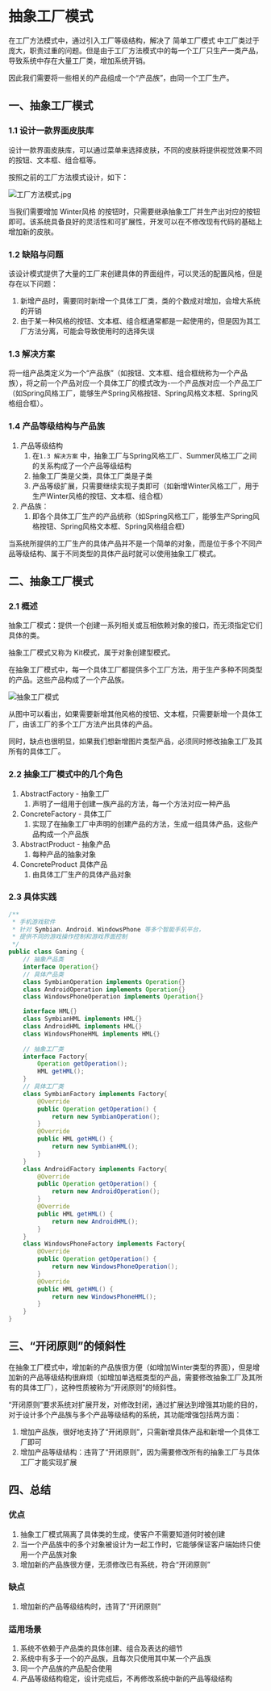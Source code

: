 # 抽象工厂模式

在工厂方法模式中，通过引入工厂等级结构，解决了 简单工厂模式 中工厂类过于庞大，职责过重的问题。但是由于工厂方法模式中的每一个工厂只生产一类产品，导致系统中存在大量工厂类，增加系统开销。

因此我们需要将一些相关的产品组成一个“产品族”，由同一个工厂生产。

## 一、抽象工厂模式

### 1.1 设计一款界面皮肤库

设计一款界面皮肤库，可以通过菜单来选择皮肤，不同的皮肤将提供视觉效果不同的按钮、文本框、组合框等。

按照之前的工厂方法模式设计，如下：

![工厂方法模式.jpg](https://i.loli.net/2019/07/04/5d1d5ce8d1f3176430.jpg)

当我们需要增加 Winter风格 的按钮时，只需要继承抽象工厂并生产出对应的按钮即可。该系统具备良好的灵活性和可扩展性，开发可以在不修改现有代码的基础上增加新的皮肤。

### 1.2 缺陷与问题

该设计模式提供了大量的工厂来创建具体的界面组件，可以灵活的配置风格，但是存在以下问题：

1. 新增产品时，需要同时新增一个具体工厂类，类的个数成对增加，会增大系统的开销
2. 由于某一种风格的按钮、文本框、组合框通常都是一起使用的，但是因为其工厂方法分离，可能会导致使用时的选择失误

### 1.3 解决方案

将一组产品类定义为一个“产品族”（如按钮、文本框、组合框统称为一个产品族），将之前一个产品对应一个具体工厂的模式改为-一个产品族对应一个产品工厂（如Spring风格工厂，能够生产Spring风格按钮、Spring风格文本框、Spring风格组合框）。

### 1.4 产品等级结构与产品族

1. 产品等级结构
   1. 在`1.3 解决方案` 中，抽象工厂与Spring风格工厂、Summer风格工厂之间的关系构成了一个产品等级结构
   2. 抽象工厂类是父类，具体工厂类是子类
   3. 产品等级扩展，只需要继续实现子类即可（如新增Winter风格工厂，用于生产Winter风格的按钮、文本框、组合框）
2. 产品族：
   1. 即各个具体工厂生产的产品统称（如Spring风格工厂，能够生产Spring风格按钮、Spring风格文本框、Spring风格组合框）

当系统所提供的工厂生产的具体产品并不是一个简单的对象，而是位于多个不同产品等级结构、属于不同类型的具体产品时就可以使用抽象工厂模式。

## 二、抽象工厂模式

### 2.1 概述

抽象工厂模式：提供一个创建一系列相关或互相依赖对象的接口，而无须指定它们具体的类。

抽象工厂模式又称为 Kit模式，属于对象创建型模式。

在抽象工厂模式中，每一个具体工厂都提供多个工厂方法，用于生产多种不同类型的产品。这些产品构成了一个产品族。

![抽象工厂模式](https://i.loli.net/2019/07/04/5d1d63c564e9523844.jpg)

从图中可以看出，如果需要新增其他风格的按钮、文本框，只需要新增一个具体工厂，由该工厂的多个工厂方法产出具体的产品。

同时，缺点也很明显，如果我们想新增图片类型产品，必须同时修改抽象工厂及其所有的具体工厂。

### 2.2 抽象工厂模式中的几个角色

1. AbstractFactory - 抽象工厂
   1. 声明了一组用于创建一族产品的方法，每一个方法对应一种产品
2. ConcreteFactory - 具体工厂
   1. 实现了在抽象工厂中声明的创建产品的方法，生成一组具体产品，这些产品构成一个产品族
3. AbstractProduct - 抽象产品
   1. 每种产品的抽象对象
4. ConcreteProduct 具体产品
   1. 由具体工厂生产的具体产品对象

### 2.3 具体实践

```java
/**
 * 手机游戏软件
 * 针对 Symbian、Android、WindowsPhone 等多个智能手机平台，
 * 提供不同的游戏操作控制和游戏界面控制
 */
public class Gaming {
    // 抽象产品类
    interface Operation{}
    // 具体产品类
    class SymbianOperation implements Operation{}
    class AndroidOperation implements Operation{}
    class WindowsPhoneOperation implements Operation{}

    interface HML{}
    class SymbianHML implements HML{}
    class AndroidHML implements HML{}
    class WindowsPhoneHML implements HML{}
    
    // 抽象工厂类
    interface Factory{
        Operation getOperation();
        HML getHML();
    }
    // 具体工厂类
    class SymbianFactory implements Factory{
        @Override
        public Operation getOperation() {
            return new SymbianOperation();
        }
        @Override
        public HML getHML() {
            return new SymbianHML();
        }
    }
    class AndroidFactory implements Factory{
        @Override
        public Operation getOperation() {
            return new AndroidOperation();
        }
        @Override
        public HML getHML() {
            return new AndroidHML();
        }
    }
    class WindowsPhoneFactory implements Factory{
        @Override
        public Operation getOperation() {
            return new WindowsPhoneOperation();
        }
        @Override
        public HML getHML() {
            return new WindowsPhoneHML();
        }
    }
}
```

## 三、“开闭原则”的倾斜性

在抽象工厂模式中，增加新的产品族很方便（如增加Winter类型的界面），但是增加新的产品等级结构很麻烦（如增加单选框类型的产品，需要修改抽象工厂及其所有的具体工厂），这种性质被称为“开闭原则”的倾斜性。

“开闭原则”要求系统对扩展开发，对修改封闭，通过扩展达到增强其功能的目的，对于设计多个产品族与多个产品等级结构的系统，其功能增强包括两方面：

1. 增加产品族，很好地支持了“开闭原则”，只需新增具体产品和新增一个具体工厂即可
2. 增加产品等级结构：违背了“开闭原则”，因为需要修改所有的抽象工厂与具体工厂才能实现扩展

## 四、总结

### 优点

1. 抽象工厂模式隔离了具体类的生成，使客户不需要知道何时被创建
2. 当一个产品族中的多个对象被设计为一起工作时，它能够保证客户端始终只使用一个产品族对象
3. 增加新的产品族很方便，无须修改已有系统，符合“开闭原则”

### 缺点

1. 增加新的产品等级结构时，违背了“开闭原则”

### 适用场景

1. 系统不依赖于产品类的具体创建、组合及表达的细节
2. 系统中有多于一个的产品族，且每次只使用其中某一个产品族
3. 同一个产品族的产品配合使用
4. 产品等级结构稳定，设计完成后，不再修改系统中新的产品等级结构